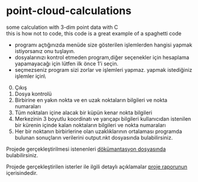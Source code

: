 # point-cloud-calculations
some calculation with 3-dim point data with C\
this is how not to code, this code is a great example of a spaghetti code

* programı açtığınızda menüde size gösterilen işlemlerden 
hangisi yapmak istiyorsanız onu tuşlayın.
* dosyalarınızı kontrol etmeden program,diğer seçenekler için
hesaplama yapamayacağı için lütfen ilk önce 1'i seçin.
* seçmezseniz program sizi zorlar ve işlemleri yapmaz.
yapmak istediğiniz işlemler için\
0. Çıkış
1. Dosya kontrolü
2. Birbirine en yakın nokta ve en uzak noktaların bilgileri 
ve nokta numaraları
3. Tüm noktaları içine alacak bir küpün kenar nokta bilgileri
4. Merkezinin 3 boyutlu koordinatı ve yarıçapı bilgileri kullanıcıdan istenilen
bir kürenin içinde kalan noktaların bilgileri ve nokta numaraları
5. Her bir noktanın birbirlerine olan uzaklıklarının ortalaması
programda bulunan sonuçların verilerini output.nkt dosyasında bulabilirsiniz.

Projede gerçekleştirilmesi istenenleri [dökümantasyon dosyasında](https://github.com/J4CKHunter/point-cloud-calculations/blob/main/prolab1_1.pdf) bulabilirsiniz.

Projede gerçekleştirilen isterler ile ilgili detaylı açıklamalar [proje raporunun](https://github.com/J4CKHunter/point-cloud-calculations/blob/main/RAPOR%20180202050-180202042.pdf) içerisindedir.
